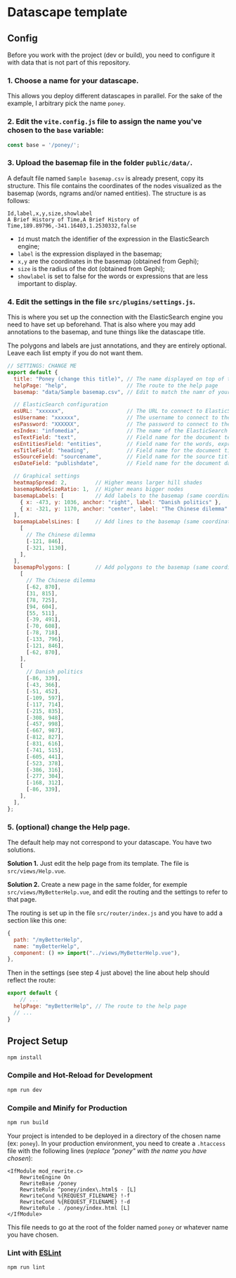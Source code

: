 # Datascape template

## Config

Before you work with the project (dev or build), you need to configure it with data that is not part of this repository.

### 1. Choose a name for your datascape.
This allows you deploy different datascapes in parallel. For the sake of the example, I arbitrary pick the name ```poney```.

### 2. Edit the ```vite.config.js``` file to assign the name you've chosen to the ```base``` variable:

```js
const base = '/poney/';
```

### 3. Upload the basemap file in the folder ```public/data/```.

A default file named ```Sample basemap.csv``` is already present, copy its structure. This file contains the coordinates of the nodes visualized as the basemap (words, ngrams and/or named entities). The structure is as follows:

```csv
Id,label,x,y,size,showlabel
A Brief History of Time,A Brief History of Time,189.89796,-341.16403,1.2530332,false
```

* ```Id``` must match the identifier of the expression in the ElasticSearch engine;
* ```label``` is the expression displayed in the basemap;
* ```x,y``` are the coordinates in the basemap (obtained from Gephi);
* ```size``` is the radius of the dot (obtained from Gephi);
* ```showlabel``` is set to false for the words or expressions that are less important to display.

### 4. Edit the settings in the file ```src/plugins/settings.js```.

This is where you set up the connection with the ElasticSearch engine you need to have set up beforehand. That is also where you may add annotations to the basemap, and tune things like the datascape title.

The polygons and labels are just annotations, and they are entirely optional. Leave each list empty if you do not want them.

```js
// SETTINGS: CHANGE ME
export default {
  title: "Poney (change this title)", // The name displayed on top of the datascape
  helpPage: "help",                   // The route to the help page
  basemap: "data/Sample basemap.csv", // Edit to match the namr of your basemap file

  // ElasticSearch configuration
  esURL: "xxxxxx",                    // The URL to connect to ElasticSearch
  esUsername: "xxxxxx",               // The username to connect to the index
  esPassword: "XXXXXX",               // The password to connect to the index
  esIndex: "infomedia",               // The name of the ElasticSearch index where the documents are stored
  esTextField: "text",                // Field name for the document text
  esEntitiesField: "entities",        // Field name for the words, expressions or named entities
  esTitleField: "heading",            // Field name for the document title
  esSourceField: "sourcename",        // Field name for the source title (ex: journal)
  esDateField: "publishdate",         // Field name for the document date

  // Graphical settings
  heatmapSpread: 2,         // Higher means larger hill shades
  basemapNodeSizeRatio: 1,  // Higher means bigger nodes
  basemapLabels: [          // Add labels to the basemap (same coordinates as the nodes)
    { x: -473, y: 1036, anchor: "right", label: "Danish politics" },
    { x: -321, y: 1170, anchor: "center", label: "The Chinese dilemma" },
  ],
  basemapLabelsLines: [     // Add lines to the basemap (same coordinates as the nodes)
    [
      // The Chinese dilemma
      [-121, 846],
      [-321, 1130],
    ],
  ],
  basemapPolygons: [        // Add polygons to the basemap (same coordinates as the nodes)
    [
      // The Chinese dilemma
      [-62, 870],
      [31, 815],
      [78, 725],
      [94, 604],
      [55, 511],
      [-39, 491],
      [-70, 608],
      [-78, 718],
      [-133, 796],
      [-121, 846],
      [-62, 870],
    ],
    [
      // Danish politics
      [-86, 339],
      [-43, 366],
      [-51, 452],
      [-109, 597],
      [-117, 714],
      [-215, 835],
      [-308, 948],
      [-457, 998],
      [-667, 987],
      [-812, 827],
      [-831, 616],
      [-741, 515],
      [-605, 441],
      [-523, 378],
      [-386, 316],
      [-277, 304],
      [-168, 312],
      [-86, 339],
    ],
  ],
};
```

### 5. (optional) change the Help page.

The default help may not correspond to your datascape. You have two solutions.

**Solution 1.** Just edit the help page from its template. The file is ```src/views/Help.vue```.

**Solution 2.** Create a new page in the same folder, for exemple ```src/views/MyBetterHelp.vue```, and edit the routing and the settings to refer to that page.

The routing is set up in the file ```src/router/index.js``` and you have to add a section like this one:
```js
{
  path: "/myBetterHelp",
  name: "myBetterHelp",
  component: () => import("../views/MyBetterHelp.vue"),
},
```

Then in the settings (see step 4 just above) the line about help should reflect the route:
```js
export default {
	// ...
  helpPage: "myBetterHelp",	// The route to the help page
  // ...
}
```

## Project Setup

```sh
npm install
```

### Compile and Hot-Reload for Development

```sh
npm run dev
```

### Compile and Minify for Production

```sh
npm run build
```

Your project is intended to be deployed in a directory of the chosen name (ex: ```poney```).
In your production environment, you need to create a ```.htaccess``` file with the following lines (*replace "poney" with the name you have chosen*):

```
<IfModule mod_rewrite.c>
    RewriteEngine On
    RewriteBase /poney
    RewriteRule ^poney/index\.html$ - [L]
    RewriteCond %{REQUEST_FILENAME} !-f
    RewriteCond %{REQUEST_FILENAME} !-d
    RewriteRule . /poney/index.html [L]
</IfModule>
```

This file needs to go at the root of the folder named ```poney``` or whatever name you have chosen.

### Lint with [ESLint](https://eslint.org/)

```sh
npm run lint
```
